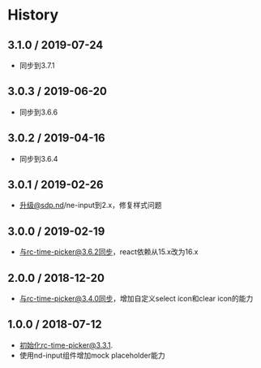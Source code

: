 # History

3.1.0 / 2019-07-24
---------------------------

- 同步到3.7.1

3.0.3 / 2019-06-20
---------------------------

- 同步到3.6.6

3.0.2 / 2019-04-16
---------------------------

- 同步到3.6.4


3.0.1 / 2019-02-26
---------------------------

- 升级@sdp.nd/ne-input到2.x，修复样式问题

3.0.0 / 2019-02-19
---------------------------

- 与rc-time-picker@3.6.2同步，react依赖从15.x改为16.x

2.0.0 / 2018-12-20
---------------------------

- 与rc-time-picker@3.4.0同步，增加自定义select icon和clear icon的能力

1.0.0 / 2018-07-12
---------------------------

- 初始化rc-time-picker@3.3.1.
- 使用nd-input组件增加mock placeholder能力
